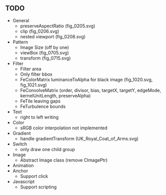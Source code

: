 ## TODO
 + General
   + preserveAspectRatio (fig_0205.svg)
   + clip (fig_0206.svg)
   + nested viewport (fig_0208.svg)
 + Pattern
   + Image Size (off by one)
   + viewBox (fig_0705.svg)
   + transform (fig_0715.svg)
 + Filter
   + Filter area
   + Only filter bbox
   + FeColorMatrix luminanceToAlpha for black image (fig_1020.svg, fig_1021.svg)
   + FeConvolveMatrix (order, divisor, bias, targetX, targetY, edgeMode, kernelUnitLength, preserveAlpha)
   + FeTile leaving gaps
   + FeTurbulence bounds
 + Text
   + right to left writing
 + Color
   + sRGB color interpolation not implemented
 + Gradient
   + handle gradientTransform (UK_Royal_Coat_of_Arms.svg)
 + Switch
   + only draw one child group
 + Image
   + Abstract Image class (remove CImagePtr)
 + Animation
 + Anchor
   + Support click
 + Javascript
   + Support scripting
